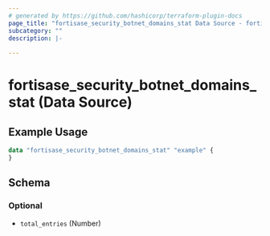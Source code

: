 ```yaml
---
# generated by https://github.com/hashicorp/terraform-plugin-docs
page_title: "fortisase_security_botnet_domains_stat Data Source - fortisase"
subcategory: ""
description: |-
  
---
```


# fortisase_security_botnet_domains_stat (Data Source)



## Example Usage

```terraform
data "fortisase_security_botnet_domains_stat" "example" {
}
```

<!-- schema generated by tfplugindocs -->
## Schema

### Optional

- `total_entries` (Number)

